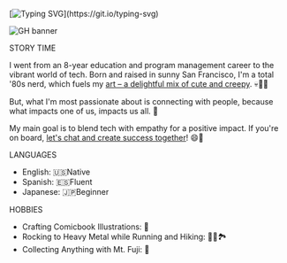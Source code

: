 [![Typing SVG](https://readme-typing-svg.demolab.com?font=Fira+Code&weight=800&duration=4000&pause=1000&color=FF33DF&random=false&width=435&lines=Yo+hey%2C+my+friends+call+me+Chris....;*no+no+too+casual%2C+how+about+___;Hello+there....;*nah%2C+I+sound+like+Obi-Wan____;Ramirez%2C+Chris+Ramirez...;*ehhh+I+am+not+James+Bond+___;Hi%2C+I+am+Chris.+Nice+to+meet+ya!...;*+okay+okay+sounds+like+me%2C+or____)](https://git.io/typing-svg)

<!--
**chrisram415/chrisram415** is a ✨ _special_ ✨ repository because its `README.md` (this file) appears on your GitHub profile.

Here are some ideas to get you started:

- 🔭 I’m currently working on ...
- 🌱 I’m currently learning ...
- 👯 I’m looking to collaborate on ...
- 🤔 I’m looking for help with ...
- 💬 Ask me about ...
- 📫 How to reach me: ...
- 😄 Pronouns: ...
- ⚡ Fun fact: ...
-->


![GH banner](https://github.com/chrisram415/chrisram415/assets/128114688/4b1cbadd-7e66-42a8-bfe2-bd71de055402)



STORY TIME

I went from an 8-year education and program management career to the vibrant world of tech. Born and raised in sunny San Francisco, I'm a total '80s nerd, which fuels my [art – a delightful mix of cute and creepy](https://www.canva.com/design/DAFXVtIgN_I/WC7g4GqCb_LLv8EzcDOVIw/view?). 💀🎨🌈 

But, what I'm most passionate about is connecting with people, because what impacts one of us, impacts us all. 🧀

My main goal is to blend tech with empathy for a positive impact. If you're on board, [let's chat and create success together](https://www.linkedin.com/in/chris-ramirez-/)! 😄🚀

LANGUAGES

- English: 🇺🇸Native
- Spanish: 🇪🇸Fluent
- Japanese: 🇯🇵Beginner

HOBBIES

- Crafting Comicbook Illustrations: 🎨
- Rocking to Heavy Metal while Running and Hiking: 🏃🤘🏞️
- Collecting Anything with Mt. Fuji: 🗻

